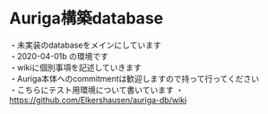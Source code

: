 # Auriga構築database<br>
・未実装のdatabaseをメインにしています<br>
・2020-04-01b の環境です<br>
・wikiに個別事項を記述していきます<br>
・Auriga本体へのcommitmentは歓迎しますので持って行ってください<br>
・こちらにテスト用環境について書いています
・https://github.com/Elkershausen/auriga-db/wiki
